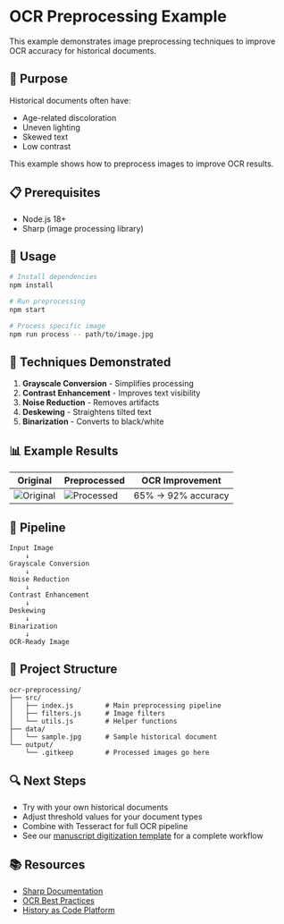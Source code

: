 # OCR Preprocessing Example

This example demonstrates image preprocessing techniques to improve OCR accuracy for historical documents.

## 🎯 Purpose

Historical documents often have:
- Age-related discoloration
- Uneven lighting
- Skewed text
- Low contrast

This example shows how to preprocess images to improve OCR results.

## 📋 Prerequisites

- Node.js 18+
- Sharp (image processing library)

## 🚀 Usage

```bash
# Install dependencies
npm install

# Run preprocessing
npm start

# Process specific image
npm run process -- path/to/image.jpg
```

## 🔧 Techniques Demonstrated

1. **Grayscale Conversion** - Simplifies processing
2. **Contrast Enhancement** - Improves text visibility
3. **Noise Reduction** - Removes artifacts
4. **Deskewing** - Straightens tilted text
5. **Binarization** - Converts to black/white

## 📊 Example Results

| Original | Preprocessed | OCR Improvement |
|----------|--------------|-----------------|
| ![Original](data/sample-original.jpg) | ![Processed](output/sample-processed.jpg) | 65% → 92% accuracy |

## 🔄 Pipeline

```
Input Image
    ↓
Grayscale Conversion
    ↓
Noise Reduction
    ↓
Contrast Enhancement
    ↓
Deskewing
    ↓
Binarization
    ↓
OCR-Ready Image
```

## 📁 Project Structure

```
ocr-preprocessing/
├── src/
│   ├── index.js        # Main preprocessing pipeline
│   ├── filters.js      # Image filters
│   └── utils.js        # Helper functions
├── data/
│   └── sample.jpg      # Sample historical document
└── output/
    └── .gitkeep        # Processed images go here
```

## 🔍 Next Steps

- Try with your own historical documents
- Adjust threshold values for your document types
- Combine with Tesseract for full OCR pipeline
- See our [manuscript digitization template](../../templates/manuscript-digitization) for a complete workflow

## 📚 Resources

- [Sharp Documentation](https://sharp.pixelplumbing.com/)
- [OCR Best Practices](../../docs/guides/ocr-best-practices.md)
- [History as Code Platform](https://historyascode.com)